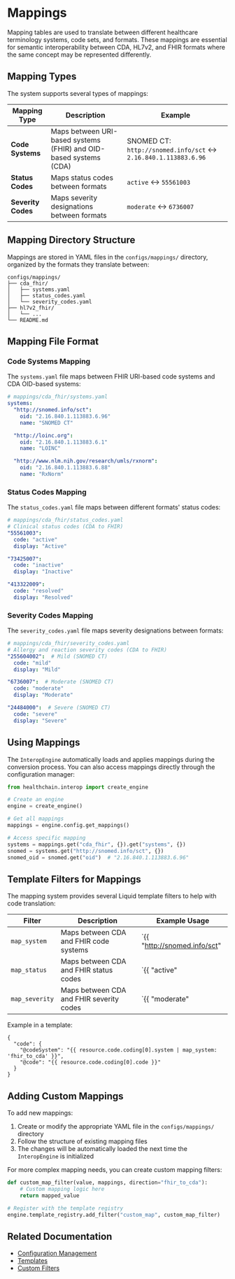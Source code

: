 # Mappings

Mapping tables are used to translate between different healthcare terminology systems, code sets, and formats. These mappings are essential for semantic interoperability between CDA, HL7v2, and FHIR formats where the same concept may be represented differently.

## Mapping Types

The system supports several types of mappings:

| Mapping Type | Description | Example |
|--------------|-------------|---------|
| **Code Systems** | Maps between URI-based systems (FHIR) and OID-based systems (CDA) | SNOMED CT: `http://snomed.info/sct` ↔ `2.16.840.1.113883.6.96` |
| **Status Codes** | Maps status codes between formats | `active` ↔ `55561003` |
| **Severity Codes** | Maps severity designations between formats | `moderate` ↔ `6736007` |

## Mapping Directory Structure

Mappings are stored in YAML files in the `configs/mappings/` directory, organized by the formats they translate between:

```
configs/mappings/
├── cda_fhir/
│   ├── systems.yaml
│   ├── status_codes.yaml
│   └── severity_codes.yaml
├── hl7v2_fhir/
│   └── ...
└── README.md
```

## Mapping File Format

### Code Systems Mapping

The `systems.yaml` file maps between FHIR URI-based code systems and CDA OID-based systems:

```yaml
# mappings/cda_fhir/systems.yaml
systems:
  "http://snomed.info/sct":
    oid: "2.16.840.1.113883.6.96"
    name: "SNOMED CT"

  "http://loinc.org":
    oid: "2.16.840.1.113883.6.1"
    name: "LOINC"

  "http://www.nlm.nih.gov/research/umls/rxnorm":
    oid: "2.16.840.1.113883.6.88"
    name: "RxNorm"
```

### Status Codes Mapping

The `status_codes.yaml` file maps between different formats' status codes:

```yaml
# mappings/cda_fhir/status_codes.yaml
# Clinical status codes (CDA to FHIR)
"55561003":
  code: "active"
  display: "Active"

"73425007":
  code: "inactive"
  display: "Inactive"

"413322009":
  code: "resolved"
  display: "Resolved"
```

### Severity Codes Mapping

The `severity_codes.yaml` file maps severity designations between formats:

```yaml
# mappings/cda_fhir/severity_codes.yaml
# Allergy and reaction severity codes (CDA to FHIR)
"255604002":  # Mild (SNOMED CT)
  code: "mild"
  display: "Mild"

"6736007":  # Moderate (SNOMED CT)
  code: "moderate"
  display: "Moderate"

"24484000":  # Severe (SNOMED CT)
  code: "severe"
  display: "Severe"
```

## Using Mappings

The `InteropEngine` automatically loads and applies mappings during the conversion process. You can also access mappings directly through the configuration manager:

```python
from healthchain.interop import create_engine

# Create an engine
engine = create_engine()

# Get all mappings
mappings = engine.config.get_mappings()

# Access specific mapping
systems = mappings.get("cda_fhir", {}).get("systems", {})
snomed = systems.get("http://snomed.info/sct", {})
snomed_oid = snomed.get("oid")  # "2.16.840.1.113883.6.96"
```

## Template Filters for Mappings

The mapping system provides several Liquid template filters to help with code translation:

| Filter | Description | Example Usage |
|--------|-------------|---------------|
| `map_system` | Maps between CDA and FHIR code systems | `{{ "http://snomed.info/sct" | map_system: 'fhir_to_cda' }}` |
| `map_status` | Maps between CDA and FHIR status codes | `{{ "active" | map_status: 'fhir_to_cda' }}` |
| `map_severity` | Maps between CDA and FHIR severity codes | `{{ "moderate" | map_severity: 'fhir_to_cda' }}` |

Example in a template:

```liquid
{
  "code": {
    "@codeSystem": "{{ resource.code.coding[0].system | map_system: 'fhir_to_cda' }}",
    "@code": "{{ resource.code.coding[0].code }}"
  }
}
```

## Adding Custom Mappings

To add new mappings:

1. Create or modify the appropriate YAML file in the `configs/mappings/` directory
2. Follow the structure of existing mapping files
3. The changes will be automatically loaded the next time the `InteropEngine` is initialized

For more complex mapping needs, you can create custom mapping filters:

```python
def custom_map_filter(value, mappings, direction="fhir_to_cda"):
    # Custom mapping logic here
    return mapped_value

# Register with the template registry
engine.template_registry.add_filter("custom_map", custom_map_filter)
```

<!-- ## Best Practices

1. **Maintain Standard Terminology**: When possible, use standard terminology systems like SNOMED CT, LOINC, and RxNorm.
2. **Document Source**: Include references to the source of mapping definitions in comments.
3. **Handle Missing Mappings**: Always include logic to handle cases where mappings are not found.
4. **Test Bidirectional Mappings**: Ensure that mappings work correctly in both directions.
5. **Version Control**: Consider adding version information for terminology systems. -->

## Related Documentation

- [Configuration Management](configuration.md)
- [Templates](templates.md)
- [Custom Filters](templates.md#custom-template-filters)
